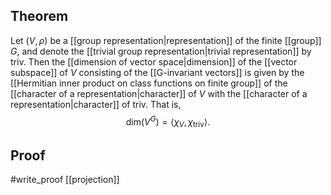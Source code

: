 ## Theorem
Let $(V,\rho)$ be a [[group representation|representation]] of the finite [[group]] $G$, and denote the [[trivial group representation|trivial representation]] by $\text{triv}$. Then the [[dimension of vector space|dimension]] of the [[vector subspace]] of $V$ consisting of the [[G-invariant vectors]] is given by the [[Hermitian inner product on class functions on finite group]] of the [[character of a representation|character]] of $V$ with the [[character of a representation|character]] of $\text{triv}$. That is, $$\text{dim}(V^G) = \langle \chi_V, \chi_\text{triv}\rangle.$$
## Proof
#write_proof [[projection]]